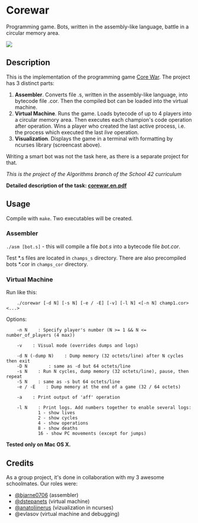 # Corewar

Programming game. Bots, written in the assembly-like language, battle in a circular memory area.

![](corewar_demo.gif)

## Description

This is the implementation of the programming game [Core War](https://en.wikipedia.org/wiki/Core_War). The project has 3 distinct parts:

1. **Assembler**. Converts file .s, written in the assembly-like language, into bytecode file .cor. Then the compiled bot can be loaded into the virtual machine.
2. **Virtual Machine**. Runs the game. Loads bytecode of up to 4 players into a circular memory area. Then executes each champion's code operation after operation. Wins a player who created the last active process, i.e. the process which executed the last *live* operation.
3. **Visualization**. Displays the game in a terminal with formatting by ncurses library (screencast above).

Writing a smart bot was not the task here, as there is a separate project for that.

*This is the project of the Algorithms branch of the School 42 curriculum*

**Detailed description of the task: [corewar.en.pdf](https://github.com/bjarne0706/corewar/blob/master/corewar.en.pdf)**

## Usage

Compile with `make`. Two executables will be created.

### Assembler

`./asm [bot.s]`   - this will compile a file *bot.s* into a bytecode file *bot.cor*.

Test \*.s files are located in `champs_s` directory. There are also precompiled bots \*.cor in `champs_cor` directory.

### Virtual Machine

Run like this:
```
    ./corewar [-d N] [-s N] [-e / -E] [-v] [-l N] <[-n N] champ1.cor> <...>
```

Options:
```
    -n N    : Specify player's number (N >= 1 && N <= number_of_players (4 max))

    -v    : Visual mode (overrides dumps and logs)

    -d N (-dump N)    : Dump memory (32 octets/line) after N cycles then exit
    -D N        : same as -d but 64 octets/line
    -s N    : Run N cycles, dump memory (32 octets/line), pause, then repeat
    -S N    : same as -s but 64 octets/line
    -e / -E    : Dump memory at the end of a game (32 / 64 octets)

    -a    : Print output of 'aff' operation

    -l N    : Print logs. Add numbers together to enable several logs:
            1 - show lives
            2 - show cycles
            4 - show operations
            8 - show deaths
            16 - show PC movements (except for jumps)
```

**Tested only on Mac OS X.**

## Credits
As a group project, it's done in collaboration with my 3 awesome schoolmates. Our roles were:
- [@bjarne0706](https://github.com/bjarne0706) (assembler)
- [@dstepanets](https://github.com/dstepanets) (virtual machine)
- [@anatoliinerus](https://github.com/anatoliinerus) (vizualization in ncurses)
- @evlasov (virtual machine and debugging)
